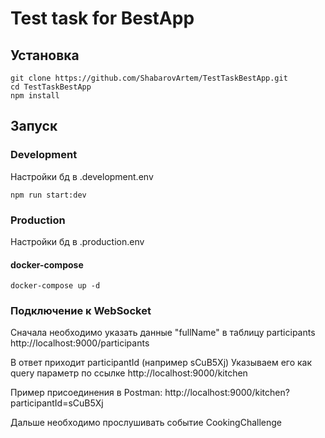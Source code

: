 # Test task for BestApp

## Установка

````
git clone https://github.com/ShabarovArtem/TestTaskBestApp.git
cd TestTaskBestApp
npm install
````

## Запуск

### Development
Настройки бд в .development.env
````
npm run start:dev
````
### Production
Настройки бд в .production.env
#### docker-compose
````
docker-compose up -d
````
### Подключение к WebSocket

Сначала необходимо указать данные "fullName" в таблицу participants
http://localhost:9000/participants

В ответ приходит participantId (например sCuB5Xj)
Указываем его как query параметр по ссылке
http://localhost:9000/kitchen

Пример присоединения в Postman: http://localhost:9000/kitchen?participantId=sCuB5Xj

Дальше необходимо прослушивать событие CookingChallenge



